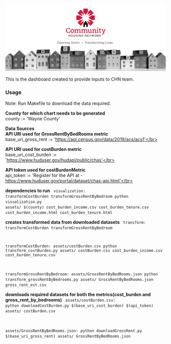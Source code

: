 ![CHN_logo](CHN_logo.png) 

This is the dashboard created to provide inputs to CHN team.

### Usage
Note: Run Makefile to download the data required. 

**County for which chart needs to be generated**
<br>county := 'Wayne County'</br>

**Data Sources**
<br>**API URI used for GrossRentByBedRooms metric**
<br>base_uri_gross_rent := 'https://api.census.gov/data/2019/acs/acs1'</br>

**API URI used for costBurden metric**
<br>base_uri_cost_burden := 'https://www.huduser.gov/hudapi/public/chas'</br>

**API token used for costBurdenMetric**
<br>api_token := 'Register for the API at - https://www.huduser.gov/portal/dataset/chas-api.html'</br>

**dependencies to run**
<code>
visualization: transformCostBurden transformGrossRentByBedroom
	python visualization.py assets/ $(county) cost_burden_income.csv cost_burden_tenure.csv cost_burden_income.html cost_burden_tenure.html</code>

**creates transformed data from downloaded datasets**
<code>
transform: transformCostBurden transformGrossRentByBedroom

transformCostBurden: assets/costBurden.csv
	python transform_costBurden.py assets/ costBurden.csv cost_burden_income.csv cost_burden_tenure.csv
    
transformGrossRentByBedroom: assets/GrossRentByBedRooms.json
	python transform_grossRentByBedrooms.py assets/ GrossRentByBedRooms.json gross_rent_est.csv</code>

**downloads required datasets for both the metrics(cost_burden and gross_rent_by_bedrooms)**
<code>
assets/costBurden.csv:
	python downloadCostBurden.py $(base_uri_cost_burden) $(api_token) assets/ costBurden.csv

assets/GrossRentByBedRooms.json:
	python downloadGrossRent.py $(base_uri_gross_rent) assets/ GrossRentByBedRooms.json</code>
